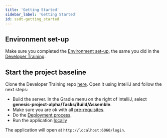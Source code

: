 ```yaml
---
title: 'Getting Started'
sidebar_label: 'Getting Started'
id: ssdt-getting_started
---
```


## Environment set-up

Make sure you completed the [Environment set-up](#), the same you did in the [Developer Training](#).

## Start the project baseline

Clone the Developer Training repo [here](https://github.com/genesiscommunitysuccess/devtraining-gama). Open it using IntelliJ and follow the next steps:

- Build the server. In the Gradle menu on the right of IntelliJ, select **genesis-project-alpha/Tasks/Build/Assemble**.
- Make sure you are ok with all [pre-requisites](/tutorials/training-resources/training-content-day1/#pre-requisites).
- Do the [Deployment process](/tutorials/training-resources/training-content-day1/#5-deployment).
- Run the application [locally](/tutorials/training-resources/training-content-day2/#running-the-application-locally)

The application will open at `http://localhost:6060/login`.

